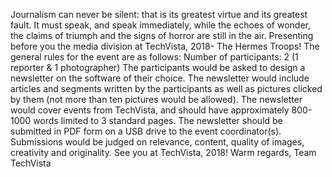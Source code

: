 Journalism can never be silent: that is its greatest virtue and its greatest fault. It must speak, and speak immediately, while the echoes of wonder, the claims of triumph and the signs of horror are still in the air. Presenting before you the media division at TechVista, 2018- The Hermes Troops! The general rules for the event are as follows: Number of participants: 2 (1 reporter & 1 photographer) The participants would be asked to design a newsletter on the software of their choice. The newsletter would include articles and segments written by the participants as well as pictures clicked by them (not more than ten pictures would be allowed). The newsletter would cover events from TechVista, and should have approximately 800-1000 words limited to 3 standard pages. The newsletter should be submitted in PDF form on a USB drive to the event coordinator(s). Submissions would be judged on relevance, content, quality of images, creativity and originality. See you at TechVista, 2018! Warm regards, Team TechVista
